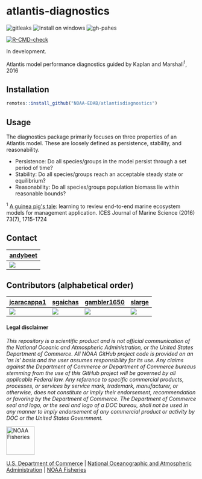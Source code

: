 # atlantis-diagnostics

<!-- badges: start -->

![gitleaks](https://github.com/NOAA-EDAB/atlantisdiagnostics/workflows/gitleaks/badge.svg) ![Install on windows](https://github.com/NOAA-EDAB/atlantisdiagnostics/actions/workflows/runPlatform.yml/badge.svg) ![gh-pahes](https://github.com/NOAA-EDAB/atlantisdiagnostics/actions/workflows/pkgdown.yml/badge.svg)

[![R-CMD-check](https://github.com/NOAA-EDAB/atlantisdiagnostics/workflows/R-CMD-check/badge.svg)](https://github.com/NOAA-EDAB/atlantisdiagnostics/actions)
<!-- badges: end -->
In development.

Atlantis model performance diagnostics guided by Kaplan and Marshall<sup>1</sup>, 2016

## Installation

``` r
remotes::install_github("NOAA-EDAB/atlantisdiagnostics")
```

## Usage

The diagnostics package primarily focuses on three properties of an Atlantis model. These are loosely defined as persistence, stability, and reasonability.

* Persistence: Do all species/groups in the model persist through a set period of time?
* Stability: Do all species/groups reach an acceptable steady state or equilibrium?
* Reasonability: Do all species/groups population biomass lie within reasonable bounds?


<sup>1</sup> [A guinea pig's tale](https://doi.org/10.1093/icesjms/fsw047): learning to review end-to-end marine ecosystem models for management application. ICES Journal of Marine Science (2016) 73(7), 1715-1724


## Contact

| [andybeet](https://github.com/andybeet)                                                         |
|-------------------------------------------------------------------------------------------------|
| [![](https://avatars1.githubusercontent.com/u/22455149?s=100&v=4)](https://github.com/andybeet) |

## Contributors (alphabetical order)

| [jcaracappa1](https://github.com/jcaracappa1)                                                      | [sgaichas](https://github.com/sgaichas)                                                        | [gambler1650](https://github.com/gambler1650)                                                     | [slarge](https://github.com/slarge)                                                          |
|----------------------------------------------------------------------------------------------------|------------------------------------------------------------------------------------------------|---------------------------------------------------------------------------------------------------|----------------------------------------------------------------------------------------------|
| [![](https://avatars1.githubusercontent.com/u/57966543?s=100&v=4)](https://github.com/jcaracappa1) | [![](https://avatars1.githubusercontent.com/u/8172302?s=100&v=4)](https://github.com/sgaichas) | [![](https://avatars1.githubusercontent.com/u/5949383?s=100&v=4)](https://github.com/gambler1650) | [![](https://avatars1.githubusercontent.com/u/5000131?s=100&v=4)](https://github.com/slarge) |



#### Legal disclaimer

*This repository is a scientific product and is not official communication of the National Oceanic and Atmospheric Administration, or the United States Department of Commerce. All NOAA GitHub project code is provided on an ‘as is’ basis and the user assumes responsibility for its use. Any claims against the Department of Commerce or Department of Commerce bureaus stemming from the use of this GitHub project will be governed by all applicable Federal law. Any reference to specific commercial products, processes, or services by service mark, trademark, manufacturer, or otherwise, does not constitute or imply their endorsement, recommendation or favoring by the Department of Commerce. The Department of Commerce seal and logo, or the seal and logo of a DOC bureau, shall not be used in any manner to imply endorsement of any commercial product or activity by DOC or the United States Government.*

<img src="https://raw.githubusercontent.com/nmfs-general-modeling-tools/nmfspalette/main/man/figures/noaa-fisheries-rgb-2line-horizontal-small.png" height="75" alt="NOAA Fisheries">

[U.S. Department of Commerce](https://www.commerce.gov/) | [National Oceanographic and Atmospheric Administration](https://www.noaa.gov) | [NOAA Fisheries](https://www.fisheries.noaa.gov/)
